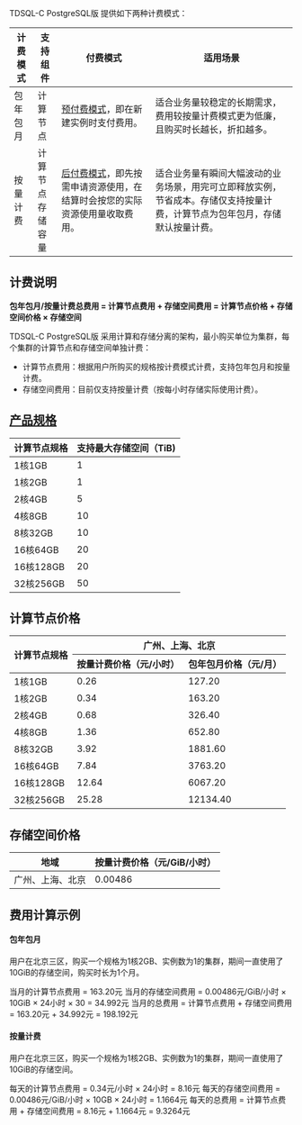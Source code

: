
TDSQL-C PostgreSQL版 提供如下两种计费模式：

| 计费模式                             | 支持组件          | 付费模式                       | 适用场景                              |
| -------------------------------- | ----------------- | -------------------------------- | --------------------------------------------- |
| 包年包月                                                     | 计算节点 | [预付费模式](https://cloud.tencent.com/document/product/555/9618)，即在新建实例时支付费用。 | 适合业务量较稳定的长期需求，费用较按量计费模式更为低廉，且购买时长越长，折扣越多。 |
| 按量计费                                                     | 计算节点<br>存储容量| [后付费模式](https://cloud.tencent.com/document/product/555/9617)，即先按需申请资源使用，在结算时会按您的实际资源使用量收取费用。 | 适合业务量有瞬间大幅波动的业务场景，用完可立即释放实例，节省成本。存储仅支持按量计费，计算节点为包年包月，存储默认按量计费。 |

## 计费说明
**包年包月/按量计费总费用 = 计算节点费用 + 存储空间费用 = 计算节点价格 + 存储空间价格 × 存储空间**

TDSQL-C PostgreSQL版 采用计算和存储分离的架构，最小购买单位为集群，每个集群的计算节点和存储空间单独计费：
- 计算节点费用：根据用户所购买的规格按计费模式计费，支持包年包月和按量计费。
- 存储空间费用：目前仅支持按量计费（按每小时存储实际使用计费）。

## [产品规格](id:cpgg)
| 计算节点规格 | 支持最大存储空间（TiB) |
| ------------ | -------------------------------- |
| 1核1GB        | 1                                |
| 1核2GB        | 1                                |
| 2核4GB        | 5                                |
| 4核8GB        | 10                              |
| 8核32GB      | 10                              |
| 16核64GB    | 20                              |
| 16核128GB        | 20                       |
| 32核256GB        | 50                       |

## 计算节点价格
<table>
<thead><tr>
<th rowspan=2 >计算节点规格</th>
<th colspan=2>广州、上海、北京</th></tr>
<tr>
<th>按量计费价格（元/小时）</th><th>包年包月价格（元/月）</th>
</tr></thead>
<tbody><tr>
<td>1核1GB</td>
<td>0.26</td><td>127.20</td></tr>
<tr>
<td>1核2GB</td>
<td>0.34</td><td>163.20</td></tr>
<tr>
<td>2核4GB</td>
<td>0.68</td><td>326.40</td></tr>
<tr>
<td>4核8GB</td>
<td>1.36</td><td>652.80</td></tr>
<tr>
<td>8核32GB</td>
<td>3.92</td><td>1881.60</td></tr>
<tr>
<td>16核64GB</td>
<td>7.84</td><td>3763.20</td></tr>
<tr>
<td>16核128GB</td>
<td>12.64</td><td>6067.20</td></tr>
<tr>
<td>32核256GB</td>
<td>25.28</td><td>12134.40</td></tr>
</tbody></table>

## 存储空间价格
<table>
<thead><tr>
<th colspan=1>地域</th><th>按量计费价格（元/GiB/小时）</th></tr></thead>
<tbody><tr>
<td >广州、上海、北京</td><td>0.00486</td></tr>
</tbody></table>

## 费用计算示例
#### 包年包月
用户在北京三区，购买一个规格为1核2GB、实例数为1的集群，期间一直使用了10GiB的存储空间，购买时长为1个月。

当月的计算节点费用 = 163.20元 
当月的存储空间费用 = 0.00486元/GiB/小时 × 10GiB × 24小时 × 30 = 34.992元
当月的总费用 = 计算节点费用 + 存储空间费用 = 163.20元 + 34.992元 = 198.192元

#### 按量计费
用户在北京三区，购买一个规格为1核2GB、实例数为1的集群，期间一直使用了10GiB的存储空间。

每天的计算节点费用 = 0.34元/小时 × 24小时 = 8.16元
每天的存储空间费用 = 0.00486元/GiB/小时 × 10GB × 24小时 = 1.1664元
每天的总费用 = 计算节点费用 + 存储空间费用 = 8.16元 + 1.1664元 = 9.3264元

